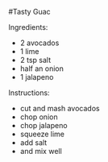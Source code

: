 #Tasty Guac

Ingredients:
- 2 avocados
- 1 lime
- 2 tsp salt
- half an onion
- 1 jalapeno

Instructions:
- cut and mash avocados
- chop onion
- chop jalapeno
- squeeze lime
- add salt
- and mix well

